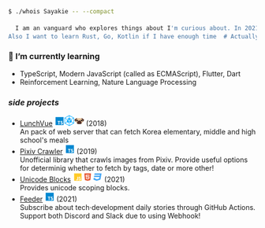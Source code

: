 <div align=center>

<!--
[![Hits](https://hits.seeyoufarm.com/api/count/incr/badge.svg?url=https%3A%2F%2Fgithub.com%2FSayakie)](https://hits.seeyoufarm.com)
[![trophy](https://github-profile-trophy.vercel.app/?username=Sayakie&theme=onedark&row=2&column=3&no-frame&no-bg)](https://github.com/ryo-ma/github-profile-trophy)
-->

</div>

```sh
$ ./whois Sayakie -- --compact

  I am an vanguard who explores things about I'm curious about. In 2021, I am interesting and falling with Flutter, Dart!
Also I want to learn Rust, Go, Kotlin if I have enough time  # Actually, I'm a greedy man (〃▽〃)
```

### 🌱 I’m currently learning
  * TypeScript, Modern JavaScript (called as ECMAScript), Flutter, Dart
  * Reinforcement Learning, Nature Language Processing

### *side projects*
  * [LunchVue](https://github.com/Sayakie/LunchVue.old) 
<img src="https://github.com/PKief/vscode-material-icon-theme/raw/master/icons/typescript.svg" alt="Written with TypeScript" width="20" /><img src="https://github.com/PKief/vscode-material-icon-theme/raw/master/icons/webpack.svg" alt="Used Webpack" width="20" /><img src="https://github.com/PKief/vscode-material-icon-theme/raw/master/icons/pug.svg" alt="Used Pug" width="20" /> (2018)<br>
    An pack of web server that can fetch Korea elementary, middle and high school's meals
  * [Pixiv Crawler](https://github.com/Sayakie/pixiv-crawler) 
<img src="https://github.com/PKief/vscode-material-icon-theme/raw/master/icons/typescript.svg" alt="Written with TypeScript" width="20" /> (2019)<br>
    Unofficial library that crawls images from Pixiv. Provide useful options for determinig whether to fetch by tags, date or more other!
  * [Unicode Blocks](https://github.com/Sayakie/Unicode-Blocks) 
<img src="https://github.com/PKief/vscode-material-icon-theme/raw/master/icons/javascript.svg" alt="Written with JavaScript" width="20" /><img src="https://github.com/PKief/vscode-material-icon-theme/raw/master/icons/html.svg" alt="Written with HTML5" width="20" /><img src="https://github.com/PKief/vscode-material-icon-theme/raw/master/icons/css.svg" alt="Written with CSS3" width="20" /> (2021)<br>
    Provides unicode scoping blocks.
  * [Feeder](https://github.com/Sayakie/feeder) 
<img src="https://github.com/PKief/vscode-material-icon-theme/raw/master/icons/typescript.svg" alt="Written with TypeScript" width="20" /> (2021)<br>
    Subscribe about tech·development daily stories through GitHub Actions. Support both Discord and Slack due to using Webhook!

